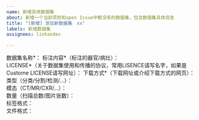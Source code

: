 ```yaml
---
name: 新增具体数据集
about: 新增一个当前项目和open Issue中都没有的数据集，包含数据集具体信息
title: "[新增] 添加新数据集　xx"
labels: 新增数据集
assignees: linhandev

---
```


<!-- 
请填写数据集基本信息，*为必填项，其他内容请尽量填写．

注：开 Issue 后数据集成功并入项目，您的Github ID不会作为项目合作者在项目主页展示，我们会在项目末尾致谢．如果您希望作为项目合作者被展示请[提交PR](https://github.com/linhandev/dataset/pulls)．
-->
数据集名称*：
标注内容*（标注的器官/病灶）：	
LICENSE*（关于数据集使用和传播的协议，常用LISENCE请写名字，如果是Custome LICENSE请写网址）：
下载方式*（下载网址或介绍下载方式的网页）：
类型（分类/分割/检测/...）：	
模态（CT/MR/CXR/...）：	
数量（扫描总数/图片张数）：	
标签格式：	
文件格式：
